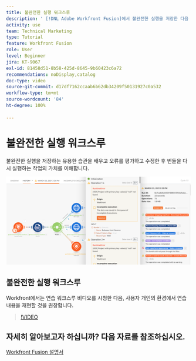 ```yaml
---
title: 불완전한 실행 워크스루
description: ' [!DNL Adobe Workfront Fusion]에서 불완전한 실행을 저장한 다음 오류를 평가하고 수정한 후 번들을 다시 실행하는 작업의 가치를 알아봅니다.'
activity: use
team: Technical Marketing
type: Tutorial
feature: Workfront Fusion
role: User
level: Beginner
jira: KT-9067
exl-id: 81458d51-8b58-425d-8645-9b60423c6a72
recommendations: noDisplay,catalog
doc-type: video
source-git-commit: d17df7162ccaab6b62db34209f50131927c0a532
workflow-type: tm+mt
source-wordcount: '84'
ht-degree: 100%

---
```


# 불완전한 실행 워크스루

불완전한 실행을 저장하는 유용한 습관을 배우고 오류를 평가하고 수정한 후 번들을 다시 실행하는 작업의 가치를 이해합니다.

![오류 처리가 있는 시나리오 이미지](assets/troubleshooting-and-error-handling-8.png)

## 불완전한 실행 워크스루

Workfront에서는 연습 워크스루 비디오를 시청한 다음, 사용자 개인의 환경에서 연습 내용을 재현할 것을 권장합니다.

>[!VIDEO](https://video.tv.adobe.com/v/335308/?quality=12&learn=on&enablevpops)

## 자세히 알아보고자 하십니까? 다음 자료를 참조하십시오.

[Workfront Fusion 설명서](https://experienceleague.adobe.com/docs/workfront/using/adobe-workfront-fusion/workfront-fusion-2.html?lang=ko-KR)
